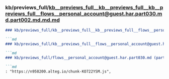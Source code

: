 ### kb/previews_full/kb__previews_full__kb__previews_full__kb__previews_full__flows__personal_account@guest.har.part030.md.part002.md.md.md

```md
### kb/previews_full/kb__previews_full__kb__previews_full__flows__personal_account@guest.har.part030.md.part002.md.md

```md
### kb/previews_full/kb__previews_full__flows__personal_account@guest.har.part030.md.part002.md

```md
### kb/previews_full/flows__personal_account@guest.har.part030.md (part 002)

```md
: "https://n958200.alteg.io/chunk-KO722YSM.js",
        
```

```

```

```

```
